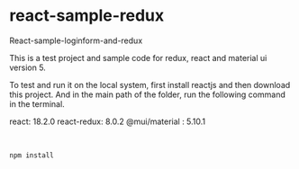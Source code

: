 # react-sample-redux
React-sample-loginform-and-redux 

This is a test project and sample code for redux, react and material ui version 5.

To test and run it on the local system, first install reactjs and then download this project.
And in the main path of the folder, run the following command in the terminal.

react: 18.2.0
react-redux: 8.0.2
@mui/material : 5.10.1

‍‍
````
npm install


